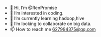 - 👋 Hi, I’m @RenPromise
- 👀 I’m interested in coding.
- 🌱 I’m currently learning hadoop,hive
- 💞️ I’m looking to collaborate on big data.
- 📫 How to reach me 627994375@qq.com

<!---
RenPromise/RenPromise is a ✨ special ✨ repository because its `README.md` (this file) appears on your GitHub profile.
You can click the Preview link to take a look at your changes.
--->
